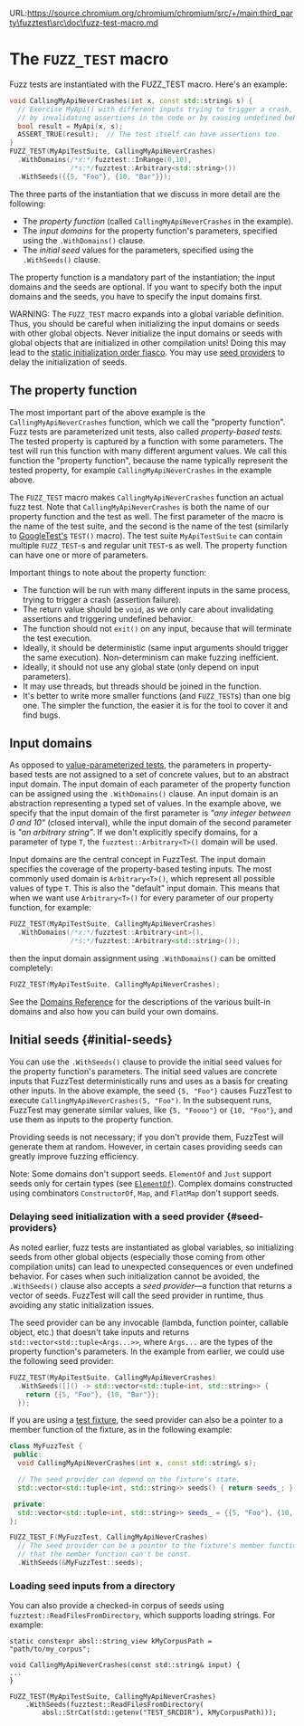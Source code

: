 URL:https://source.chromium.org/chromium/chromium/src/+/main:third_party\fuzztest\src\doc\fuzz-test-macro.md
# The `FUZZ_TEST` macro

Fuzz tests are instantiated with the
FUZZ_TEST
macro. Here's an example:

```c++
void CallingMyApiNeverCrashes(int x, const std::string& s) {
  // Exercise MyApi() with different inputs trying to trigger a crash, e.g.,
  // by invalidating assertions in the code or by causing undefined behaviour.
  bool result = MyApi(x, s);
  ASSERT_TRUE(result);  // The test itself can have assertions too.
}
FUZZ_TEST(MyApiTestSuite, CallingMyApiNeverCrashes)
  .WithDomains(/*x:*/fuzztest::InRange(0,10),
               /*s:*/fuzztest::Arbitrary<std::string>())
  .WithSeeds({{5, "Foo"}, {10, "Bar"}});
```

The three parts of the instantiation that we discuss in more detail are the
following:

*   The *property function* (called `CallingMyApiNeverCrashes` in the example).
*   The *input domains* for the property function's parameters, specified using
    the `.WithDomains()` clause.
*   The *initial seed* values for the parameters, specified using the
    `.WithSeeds()` clause.

The property function is a mandatory part of the instantiation; the input
domains and the seeds are optional. If you want to specify both the input
domains and the seeds, you have to specify the input domains first.

WARNING: The `FUZZ_TEST` macro expands into a global variable definition. Thus,
you should be careful when initializing the input domains or seeds with other
global objects. Never initialize the input domains or seeds with global objects
that are initialized in other compilation units! Doing this may lead to the
[static initialization order fiasco](https://en.cppreference.com/w/cpp/language/siof).
You may use [seed providers](#seed-providers) to delay the initialization of
seeds.

## The property function

The most important part of the above example is the `CallingMyApiNeverCrashes`
function, which we call the "property function". Fuzz tests are parameterized
unit tests, also called *property-based tests*. The tested property is captured
by a function with some parameters. The test will run this function with many
different argument values. We call this function the "property function",
because the name typically represent the tested property, for example
`CallingMyApiNeverCrashes` in the example above.

The `FUZZ_TEST` macro makes `CallingMyApiNeverCrashes` function an actual fuzz
test. Note that `CallingMyApiNeverCrashes` is both the name of our property
function and the test as well. The first parameter of the macro is the name of
the test suite, and the second is the name of the test (similarly to
[GoogleTest's](https://google.github.io/googletest/)
`TEST()` macro). The test suite `MyApiTestSuite` can contain multiple
`FUZZ_TEST`-s and regular unit `TEST`-s as well. The property function can have
one or more of parameters.

Important things to note about the property function:

*   The function will be run with many different inputs in the same process,
    trying to trigger a crash (assertion failure).
*   The return value should be `void`, as we only care about invalidating
    assertions and triggering undefined behavior.
*   The function should not `exit()` on any input, because that will terminate
    the test execution.
*   Ideally, it should be deterministic (same input arguments should trigger the
    same execution). Non-determinism can make fuzzing inefficient.
*   Ideally, it should not use any global state (only depend on input
    parameters).
*   It may use threads, but threads should be joined in the function.
*   It's better to write more smaller functions (and `FUZZ_TEST`s) than one big
    one. The simpler the function, the easier it is for the tool to cover it and
    find bugs.

## Input domains

As opposed to
[value-parameterized tests](https://google.github.io/googletest/advanced.html#value-parameterized-tests),
the parameters in property-based tests are not assigned to a set of concrete
values, but to an abstract input domain. The input domain of each parameter of
the property function can be assigned using the `.WithDomains()` clause. An
input domain is an abstraction representing a typed set of values. In the
example above, we specify that the input domain of the first parameter is *"any
integer between 0 and 10"* (closed interval), while the input domain of the
second parameter is *"an arbitrary string"*. If we don't explicitly specify
domains, for a parameter of type `T`, the `fuzztest::Arbitrary<T>()` domain will
be used.

Input domains are the central concept in FuzzTest. The input domain
specifies the coverage of the property-based testing inputs. The most commonly
used domain is `Arbitrary<T>()`, which represent all possible values of type
`T`. This is also the "default" input domain. This means that when we want use
`Arbitrary<T>()` for every parameter of our property function, for example:

```c++
FUZZ_TEST(MyApiTestSuite, CallingMyApiNeverCrashes)
  .WithDomains(/*x:*/fuzztest::Arbitrary<int>(),
               /*s:*/fuzztest::Arbitrary<std::string>());
```

then the input domain assignment using `.WithDomains()` can be omitted
completely:

```c++
FUZZ_TEST(MyApiTestSuite, CallingMyApiNeverCrashes);
```

See the [Domains Reference](domains-reference.md) for the descriptions of the
various built-in domains and also how you can build your own domains.

## Initial seeds {#initial-seeds}

You can use the `.WithSeeds()` clause to provide the initial seed values for the
property function's parameters. The initial seed values are concrete inputs that
FuzzTest deterministically runs and uses as a basis for creating other inputs.
In the above example, the seed `{5, "Foo"}` causes FuzzTest to execute
`CallingMyApiNeverCrashes(5, "Foo")`. In the subsequent runs, FuzzTest may
generate similar values, like `{5, "Foooo"}` or `{10, "Foo"}`, and use them as
inputs to the property function.

Providing seeds is not necessary; if you don't provide them, FuzzTest will
generate them at random. However, in certain cases providing seeds can greatly
improve fuzzing efficiency.

Note: Some domains don't support seeds. `ElementOf` and `Just` support seeds
only for certain types (see [`ElementOf`](domains-reference.md#element-of)).
Complex domains constructed using combinators `ConstructorOf`, `Map`, and
`FlatMap` don't support seeds.

### Delaying seed initialization with a seed provider {#seed-providers}

As noted earlier, fuzz tests are instantiated as global variables, so
initializing seeds from other global objects (especially those coming from other
compilation units) can lead to unexpected consequences or even undefined
behavior. For cases when such initialization cannot be avoided, the
`.WithSeeds()` clause also accepts a *seed provider*—a function that returns a
vector of seeds. FuzzTest will call the seed provider in runtime, thus avoiding
any static initialization issues.

The seed provider can be any invocable (lambda, function pointer, callable
object, etc.) that doesn't take inputs and returns
`std::vector<std::tuple<Args...>>`, where `Args...` are the types of the
property function's parameters. In the example from earlier, we could use the
following seed provider:

```c++
FUZZ_TEST(MyApiTestSuite, CallingMyApiNeverCrashes)
  .WithSeeds([]() -> std::vector<std::tuple<int, std::string>> {
    return {{5, "Foo"}, {10, "Bar"}};
  });
```

If you are using a [test fixture](fixtures.md), the seed provider can also be a
pointer to a member function of the fixture, as in the following example:

```c++
class MyFuzzTest {
 public:
  void CallingMyApiNeverCrashes(int x, const std::string& s);

  // The seed provider can depend on the fixture's state.
  std::vector<std::tuple<int, std::string>> seeds() { return seeds_; }

 private:
  std::vector<std::tuple<int, std::string>> seeds_ = {{5, "Foo"}, {10, "Bar"}};
};

FUZZ_TEST_F(MyFuzzTest, CallingMyApiNeverCrashes)
  // The seed provider can be a pointer to the fixture's member function. Note
  // that the member function can't be const.
  .WithSeeds(&MyFuzzTest::seeds);
```

### Loading seed inputs from a directory

You can also provide a checked-in corpus of seeds using
`fuzztest::ReadFilesFromDirectory`, which supports loading
strings. For example:

```
static constexpr absl::string_view kMyCorpusPath = "path/to/my_corpus";

void CallingMyApiNeverCrashes(const std::string& input) {
...
}

FUZZ_TEST(MyApiTestSuite, CallingMyApiNeverCrashes)
    .WithSeeds(fuzztest::ReadFilesFromDirectory(
        absl::StrCat(std::getenv("TEST_SRCDIR"), kMyCorpusPath)));
```

